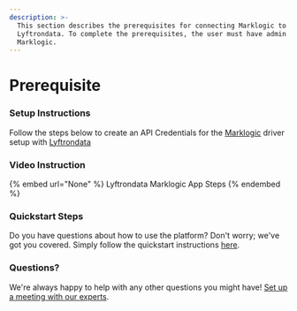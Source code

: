 ```yaml
---
description: >-
  This section describes the prerequisites for connecting Marklogic to
  Lyftrondata. To complete the prerequisites, the user must have admin access to
  Marklogic.
---
```


# Prerequisite

<mark style="color:blue;"></mark>

### Setup Instructions

Follow the steps below to create an API Credentials for the [Marklogic](None) driver setup with [Lyftrondata](https://www.lyftrondata.com)

### Video Instruction

{% embed url="None" %}
Lyftrondata Marklogic App Steps
{% endembed %}

### Quickstart Steps

Do you have questions about how to use the platform? Don't worry; we've got you covered. Simply follow the quickstart instructions [here](README.md).

### Questions? <a href="#questions" id="questions"></a>

We're always happy to help with any other questions you might have! [Set up a meeting with our experts](https://www.lyftrondata.com/book-a-meeting/).

